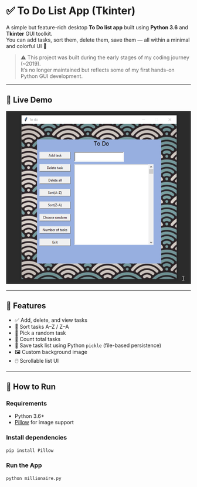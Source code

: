 # ✅ To Do List App (Tkinter)

A simple but feature-rich desktop **To Do list app** built using **Python 3.6** and **Tkinter** GUI toolkit.  
You can add tasks, sort them, delete them, save them — all within a minimal and colorful UI 🌈

> ⚠️ This project was built during the early stages of my coding journey (~2019).  
> It’s no longer maintained but reflects some of my first hands-on Python GUI development.

---

## 📸 Live Demo

![Live-demo](assets/live-demo.gif)  

---

## 🧠 Features

- ✅ Add, delete, and view tasks
- 🔄 Sort tasks A–Z / Z–A
- 🎲 Pick a random task
- 🧮 Count total tasks
- 💾 Save task list using Python `pickle` (file-based persistence)
- 🖼️ Custom background image
- 🖱️ Scrollable list UI

---

## 🚀 How to Run

### Requirements

- Python 3.6+
- [Pillow](https://pypi.org/project/Pillow/) for image support

### Install dependencies

```bash
pip install Pillow
```

### Run the App
```bash
python millionaire.py
```